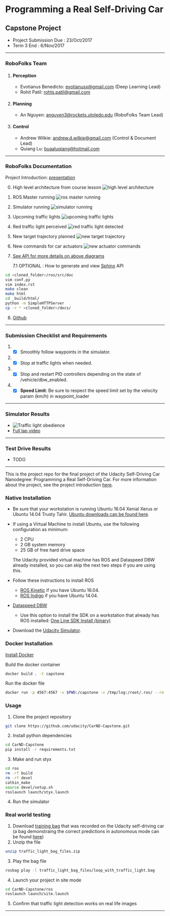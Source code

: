 # Programming a Real Self-Driving Car
## Capstone Project
* Project Submission Due : 23/Oct/2017
* Term 3 End : 6/Nov/2017

---

### RoboFolks Team
1. #### Perception
    * Evotianus Benedicto: evotianusx@gmail.com (Deep Learning Lead)
    * Rohit Patil: rohts.patil@gmail.com
1. #### Planning
    * An Nguyen: anguyen3@rockets.utoledo.edu (RoboFolks Team Lead)
1. #### Control 
    * Andrew Wilkie: andrew.d.wilkie@gmail.com (Control & Document Lead)
    * Quiang Lu: buaaluqiang@hotmail.com

---

### RoboFolks Documentation

Project Introduction: 
[presentation](https://docs.google.com/presentation/d/13xbwB789J7PuLtkmzdOygla4M4J5GBxbD6bkOSd4STs/edit?usp=sharing)

0. High level architecture from course lesson
![high level architecture](./imgs/high_level_architecture.png)

1. ROS Master running
![ros master running](./imgs/1.png)

1. Simulator running
![simulator running](./imgs/2.png)

1. Upcoming traffic lights
![upcoming traffic lights](./imgs/3.png)

1. Red traffic light perceived
![red traffic light detected](./imgs/4.png)

1. New target trajectory planned
![new target trajectory](./imgs/5.png)

1. New commands for car actuators
![new actuator commands](./imgs/6.png)

1. [See API for more details on above diagrams](https://ancabilloni.github.io/Autonomous_System_Integration/#)

    7.1 OPTIONAL : How to generate and view [Sphinx](https://codeandchaos.wordpress.com/2012/07/30/sphinx-autodoc-tutorial-for-dummies/) API
```bash
cd <cloned_folder>/ros/src/doc
vim conf.py
vim index.rst
make clean
make html
cd _build/html/
python -m SimpleHTTPServer
cp -r * <cloned_folder>/docs/
```

8. [Github](https://github.com/ancabilloni/Autonomous_System_Integration)

---

### Submission Checklist and Requirements
1. - [x] Smoothly follow waypoints in the simulator.
1. - [x] Stop at traffic lights when needed.
1. - [x] Stop and restart PID controllers depending on the state of /vehicle/dbw_enabled.
1. - [x] **Speed Limit**: Be sure to respect the speed limit set by the velocity param (km/h) in waypoint_loader

---

### Simulator Results
* ![Traffic light obedience](./data/robofolks_capstone_simulator_drive_13_sec.gif)
* [Full lap video](https://youtu.be/FfqRF8RTDv0)
---

### Test Drive Results
* TODO

---

This is the project repo for the final project of the Udacity Self-Driving Car Nanodegree: Programming a Real Self-Driving Car. For more information about the project, see the project introduction [here](https://classroom.udacity.com/nanodegrees/nd013/parts/6047fe34-d93c-4f50-8336-b70ef10cb4b2/modules/e1a23b06-329a-4684-a717-ad476f0d8dff/lessons/462c933d-9f24-42d3-8bdc-a08a5fc866e4/concepts/5ab4b122-83e6-436d-850f-9f4d26627fd9).

### Native Installation

* Be sure that your workstation is running Ubuntu 16.04 Xenial Xerus or Ubuntu 14.04 Trusty Tahir. [Ubuntu downloads can be found here](https://www.ubuntu.com/download/desktop).
* If using a Virtual Machine to install Ubuntu, use the following configuration as minimum:
  * 2 CPU
  * 2 GB system memory
  * 25 GB of free hard drive space

  The Udacity provided virtual machine has ROS and Dataspeed DBW already installed, so you can skip the next two steps if you are using this.

* Follow these instructions to install ROS
  * [ROS Kinetic](http://wiki.ros.org/kinetic/Installation/Ubuntu) if you have Ubuntu 16.04.
  * [ROS Indigo](http://wiki.ros.org/indigo/Installation/Ubuntu) if you have Ubuntu 14.04.
* [Dataspeed DBW](https://bitbucket.org/DataspeedInc/dbw_mkz_ros)
  * Use this option to install the SDK on a workstation that already has ROS installed: [One Line SDK Install (binary)](https://bitbucket.org/DataspeedInc/dbw_mkz_ros/src/81e63fcc335d7b64139d7482017d6a97b405e250/ROS_SETUP.md?fileviewer=file-view-default)
* Download the [Udacity Simulator](https://github.com/udacity/CarND-Capstone/releases/tag/v1.2).

### Docker Installation
[Install Docker](https://docs.docker.com/engine/installation/)

Build the docker container
```bash
docker build . -t capstone
```

Run the docker file
```bash
docker run -p 4567:4567 -v $PWD:/capstone -v /tmp/log:/root/.ros/ --rm -it capstone
```

### Usage

1. Clone the project repository
```bash
git clone https://github.com/udacity/CarND-Capstone.git
```

2. Install python dependencies
```bash
cd CarND-Capstone
pip install -r requirements.txt
```
3. Make and run styx
```bash
cd ros
rm -rf build
rm -rf devel
catkin_make
source devel/setup.sh
roslaunch launch/styx.launch
```
4. Run the simulator

### Real world testing
1. Download [training bag](https://drive.google.com/file/d/0B2_h37bMVw3iYkdJTlRSUlJIamM/view?usp=sharing) that was recorded on the Udacity self-driving car (a bag demonstraing the correct predictions in autonomous mode can be found [here](https://drive.google.com/open?id=0B2_h37bMVw3iT0ZEdlF4N01QbHc))
2. Unzip the file
```bash
unzip traffic_light_bag_files.zip
```
3. Play the bag file
```bash
rosbag play -l traffic_light_bag_files/loop_with_traffic_light.bag
```
4. Launch your project in site mode
```bash
cd CarND-Capstone/ros
roslaunch launch/site.launch
```
5. Confirm that traffic light detection works on real life images

---
